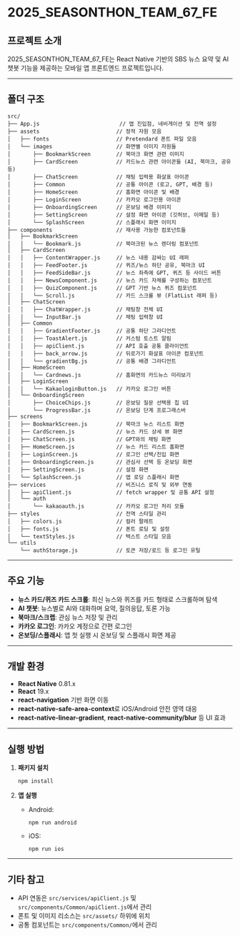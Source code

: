 # 2025_SEASONTHON_TEAM_67_FE

## 프로젝트 소개
2025_SEASONTHON_TEAM_67_FE는 React Native 기반의 SBS 뉴스 요약 및 AI 챗봇 기능을 제공하는 모바일 앱 프론트엔드 프로젝트입니다.

---

## 폴더 구조

```
src/
├── App.js                         // 앱 진입점, 네비게이션 및 전역 설정
├── assets                        // 정적 자원 모음
│   ├── fonts                     // Pretendard 폰트 파일 모음
│   └── images                    // 화면별 이미지 자원들
│       ├── BookmarkScreen        // 북마크 화면 관련 이미지
│       ├── CardScreen            // 카드뉴스 관련 아이콘들 (AI, 북마크, 공유 등)
│       ├── ChatScreen            // 채팅 입력용 화살표 아이콘
│       ├── Common                // 공통 아이콘 (로고, GPT, 배경 등)
│       ├── HomeScreen            // 홈화면 아이콘 및 배경
│       ├── LoginScreen           // 카카오 로그인용 아이콘
│       ├── OnboardingScreen      // 온보딩 배경 이미지
│       ├── SettingScreen         // 설정 화면 아이콘 (깃허브, 이메일 등)
│       └── SplashScreen          // 스플래시 화면 이미지
├── components                    // 재사용 가능한 컴포넌트들
│   ├── BookmarkScreen
│   │   └── Bookmark.js           // 북마크된 뉴스 렌더링 컴포넌트
│   ├── CardScreen
│   │   ├── ContentWrapper.js     // 뉴스 내용 감싸는 UI 래퍼
│   │   ├── FeedFooter.js         // 퀴즈/뉴스 하단 공유, 북마크 UI
│   │   ├── FeedSideBar.js        // 뉴스 좌측에 GPT, 퀴즈 등 사이드 버튼
│   │   ├── NewsComponent.js      // 뉴스 카드 자체를 구성하는 컴포넌트
│   │   ├── QuizComponent.js      // GPT 기반 뉴스 퀴즈 컴포넌트
│   │   └── Scroll.js             // 카드 스크롤 뷰 (FlatList 래퍼 등)
│   ├── ChatScreen
│   │   ├── ChatWrapper.js        // 채팅창 전체 UI
│   │   └── InputBar.js           // 채팅 입력창 UI
│   ├── Common
│   │   ├── GradientFooter.js     // 공통 하단 그라디언트
│   │   ├── ToastAlert.js         // 커스텀 토스트 알림
│   │   ├── apiClient.js          // API 호출 공통 클라이언트
│   │   ├── back_arrow.js         // 뒤로가기 화살표 아이콘 컴포넌트
│   │   └── gradientBg.js         // 공통 배경 그라디언트
│   ├── HomeScreen
│   │   └── Cardnews.js           // 홈화면의 카드뉴스 미리보기
│   ├── LoginScreen
│   │   └── KakaologinButton.js   // 카카오 로그인 버튼
│   └── OnboardingScreen
│       ├── ChoiceChips.js        // 온보딩 질문 선택용 칩 UI
│       └── ProgressBar.js        // 온보딩 단계 프로그래스바
├── screens
│   ├── BookmarkScreen.js         // 북마크 뉴스 리스트 화면
│   ├── CardScreen.js             // 뉴스 카드 상세 뷰 화면
│   ├── ChatScreen.js             // GPT와의 채팅 화면
│   ├── HomeScreen.js             // 뉴스 카드 리스트 홈화면
│   ├── LoginScreen.js            // 로그인 선택/진입 화면
│   ├── OnboardingScreen.js       // 관심사 선택 등 온보딩 화면
│   ├── SettingScreen.js          // 설정 화면
│   └── SplashScreen.js           // 앱 로딩 스플래시 화면
├── services                      // 비즈니스 로직 및 외부 연동
│   ├── apiClient.js              // fetch wrapper 및 공통 API 설정
│   └── auth
│       └── kakaoauth.js          // 카카오 로그인 처리 모듈
├── styles                        // 전역 스타일 관리
│   ├── colors.js                 // 컬러 팔레트
│   ├── fonts.js                  // 폰트 로딩 및 설정
│   └── textStyles.js             // 텍스트 스타일 모음
└── utils
    └── authStorage.js            // 토큰 저장/로드 등 로그인 유틸
```

---

## 주요 기능

- **뉴스 카드/퀴즈 카드 스크롤**: 최신 뉴스와 퀴즈를 카드 형태로 스크롤하며 탐색
- **AI 챗봇**: 뉴스별로 AI와 대화하며 요약, 질의응답, 토론 가능
- **북마크/스크랩**: 관심 뉴스 저장 및 관리
- **카카오 로그인**: 카카오 계정으로 간편 로그인
- **온보딩/스플래시**: 앱 첫 실행 시 온보딩 및 스플래시 화면 제공

---

## 개발 환경

- **React Native** 0.81.x
- **React** 19.x
- **react-navigation** 기반 화면 이동
- **react-native-safe-area-context**로 iOS/Android 안전 영역 대응
- **react-native-linear-gradient**, **react-native-community/blur** 등 UI 효과

---

## 실행 방법

1. **패키지 설치**
   ```
   npm install
   ```

2. **앱 실행**
   - Android:  
     ```
     npm run android
     ```
   - iOS:  
     ```
     npm run ios
     ```

---

## 기타 참고

- API 연동은 `src/services/apiClient.js` 및 `src/components/Common/apiClient.js`에서 관리
- 폰트 및 이미지 리소스는 `src/assets/` 하위에 위치
- 공통 컴포넌트는 `src/components/Common/`에서 관리
